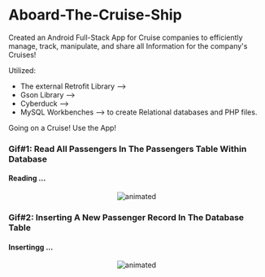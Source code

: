 # Aboard-The-Cruise-Ship


Created an Android Full-Stack App for Cruise companies to efficiently manage, track, manipulate, and share all Information for the company's Cruises!

Utilized:
- The external Retrofit Library -->  
- Gson Library --> 
- Cyberduck --> 
- MySQL Workbenches --> to create Relational databases and PHP files.


Going on a Cruise! Use the App!


### Gif#1: Read All Passengers In The Passengers Table Within Database
#### Reading ...
<p align="center">
  <img src="http://g.recordit.co/H2149G4Nsf.gif" alt="animated" />
</p>

### Gif#2: Inserting A New Passenger Record In The Database Table
#### Insertingg ...
<p align="center">
  <img src="http://g.recordit.co/H2149G4Nsf.gif" alt="animated" />
</p>
